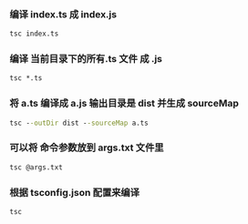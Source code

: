 ### 编译 index.ts 成 index.js

```cmd
tsc index.ts
```

### 编译 当前目录下的所有.ts 文件 成 .js

```cmd
tsc *.ts
```

### 将 a.ts 编译成 a.js 输出目录是 dist 并生成 sourceMap

```cmd
tsc --outDir dist --sourceMap a.ts
```

### 可以将 命令参数放到 args.txt 文件里

```cmd
tsc @args.txt
```

### 根据 tsconfig.json 配置来编译

```cmd
tsc
```
